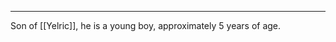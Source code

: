 --------------------------------------------------------------------------------
Son of [[Yelric]], he is a young boy, approximately 5 years of age. 